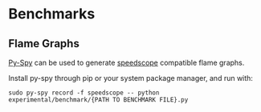 # Benchmarks

## Flame Graphs

[Py-Spy](https://github.com/benfred/py-spy) can be used to generate [speedscope](https://www.speedscope.app/) compatible flame graphs. 

Install py-spy through pip or your system package manager, and run with: 

```
sudo py-spy record -f speedscope -- python experimental/benchmark/{PATH TO BENCHMARK FILE}.py
```